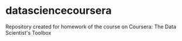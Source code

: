 datasciencecoursera
===================

Repository created for homework of the course on Coursera: The Data Scientist's Toolbox
